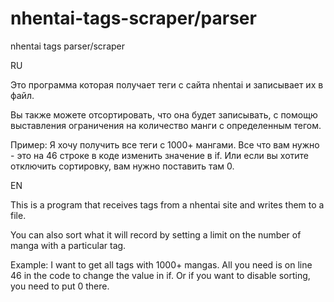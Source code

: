 # nhentai-tags-scraper/parser

nhentai tags parser/scraper

RU

Это программа которая получает теги с сайта nhentai и записывает их в файл.

Вы также можете отсортировать, что она будет записывать, с помощю выставления ограничения на количество манги с определенным тегом.

Пример: Я хочу получить все теги с 1000+ мангами.
Все что вам нужно - это на 46 строке в коде изменить значение в if.
Или если вы хотите отключить сортировку, вам нужно поставить там 0.


EN

This is a program that receives tags from a nhentai site and writes them to a file.

You can also sort what it will record by setting a limit on the number of manga with a particular tag.

Example: I want to get all tags with 1000+ mangas.
All you need is on line 46 in the code to change the value in if.
Or if you want to disable sorting, you need to put 0 there.
